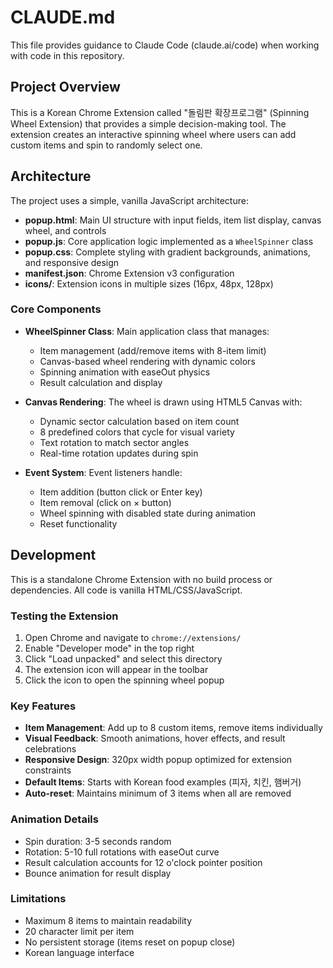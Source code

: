 # CLAUDE.md

This file provides guidance to Claude Code (claude.ai/code) when working with code in this repository.

## Project Overview

This is a Korean Chrome Extension called "돌림판 확장프로그램" (Spinning Wheel Extension) that provides a simple decision-making tool. The extension creates an interactive spinning wheel where users can add custom items and spin to randomly select one.

## Architecture

The project uses a simple, vanilla JavaScript architecture:

- **popup.html**: Main UI structure with input fields, item list display, canvas wheel, and controls
- **popup.js**: Core application logic implemented as a `WheelSpinner` class
- **popup.css**: Complete styling with gradient backgrounds, animations, and responsive design
- **manifest.json**: Chrome Extension v3 configuration
- **icons/**: Extension icons in multiple sizes (16px, 48px, 128px)

### Core Components

- **WheelSpinner Class**: Main application class that manages:
  - Item management (add/remove items with 8-item limit)
  - Canvas-based wheel rendering with dynamic colors
  - Spinning animation with easeOut physics
  - Result calculation and display

- **Canvas Rendering**: The wheel is drawn using HTML5 Canvas with:
  - Dynamic sector calculation based on item count
  - 8 predefined colors that cycle for visual variety
  - Text rotation to match sector angles
  - Real-time rotation updates during spin

- **Event System**: Event listeners handle:
  - Item addition (button click or Enter key)
  - Item removal (click on × button)
  - Wheel spinning with disabled state during animation
  - Reset functionality

## Development

This is a standalone Chrome Extension with no build process or dependencies. All code is vanilla HTML/CSS/JavaScript.

### Testing the Extension

1. Open Chrome and navigate to `chrome://extensions/`
2. Enable "Developer mode" in the top right
3. Click "Load unpacked" and select this directory
4. The extension icon will appear in the toolbar
5. Click the icon to open the spinning wheel popup

### Key Features

- **Item Management**: Add up to 8 custom items, remove items individually
- **Visual Feedback**: Smooth animations, hover effects, and result celebrations
- **Responsive Design**: 320px width popup optimized for extension constraints
- **Default Items**: Starts with Korean food examples (피자, 치킨, 햄버거)
- **Auto-reset**: Maintains minimum of 3 items when all are removed

### Animation Details

- Spin duration: 3-5 seconds random
- Rotation: 5-10 full rotations with easeOut curve
- Result calculation accounts for 12 o'clock pointer position
- Bounce animation for result display

### Limitations

- Maximum 8 items to maintain readability
- 20 character limit per item
- No persistent storage (items reset on popup close)
- Korean language interface